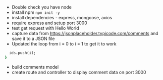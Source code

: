 - Double check you have node
- install npm `npm init -y`
- install dependencies - express, mongoose, axios
- require express and setup port 3000
- test get request with Hello World
- capture data from https://jsonplaceholder.typicode.com/comments and save it to a JSON file
- Updated the loop from i = 0 to i = 1 to get it to work

```for (let i = 1; i <= commentCount; i++) {
  ids.push(i);
}
```

- build comments model
- create route and controller to display comment data on port 3000
